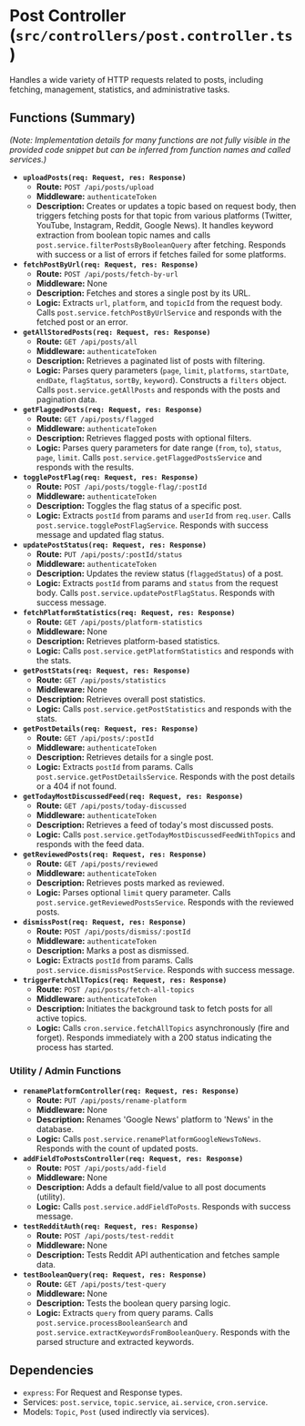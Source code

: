 # Post Controller (`src/controllers/post.controller.ts`)

Handles a wide variety of HTTP requests related to posts, including fetching, management, statistics, and administrative tasks.

## Functions (Summary)

*(Note: Implementation details for many functions are not fully visible in the provided code snippet but can be inferred from function names and called services.)*

-   **`uploadPosts(req: Request, res: Response)`**
    -   **Route:** `POST /api/posts/upload`
    -   **Middleware:** `authenticateToken`
    -   **Description:** Creates or updates a topic based on request body, then triggers fetching posts for that topic from various platforms (Twitter, YouTube, Instagram, Reddit, Google News). It handles keyword extraction from boolean topic names and calls `post.service.filterPostsByBooleanQuery` after fetching. Responds with success or a list of errors if fetches failed for some platforms.
-   **`fetchPostByUrl(req: Request, res: Response)`**
    -   **Route:** `POST /api/posts/fetch-by-url`
    -   **Middleware:** None
    -   **Description:** Fetches and stores a single post by its URL.
    -   **Logic:** Extracts `url`, `platform`, and `topicId` from the request body. Calls `post.service.fetchPostByUrlService` and responds with the fetched post or an error.
-   **`getAllStoredPosts(req: Request, res: Response)`**
    -   **Route:** `GET /api/posts/all`
    -   **Middleware:** `authenticateToken`
    -   **Description:** Retrieves a paginated list of posts with filtering.
    -   **Logic:** Parses query parameters (`page`, `limit`, `platforms`, `startDate`, `endDate`, `flagStatus`, `sortBy`, `keyword`). Constructs a `filters` object. Calls `post.service.getAllPosts` and responds with the posts and pagination data.
-   **`getFlaggedPosts(req: Request, res: Response)`**
    -   **Route:** `GET /api/posts/flagged`
    -   **Middleware:** `authenticateToken`
    -   **Description:** Retrieves flagged posts with optional filters.
    -   **Logic:** Parses query parameters for date range (`from`, `to`), `status`, `page`, `limit`. Calls `post.service.getFlaggedPostsService` and responds with the results.
-   **`togglePostFlag(req: Request, res: Response)`**
    -   **Route:** `POST /api/posts/toggle-flag/:postId`
    -   **Middleware:** `authenticateToken`
    -   **Description:** Toggles the flag status of a specific post.
    -   **Logic:** Extracts `postId` from params and `userId` from `req.user`. Calls `post.service.togglePostFlagService`. Responds with success message and updated flag status.
-   **`updatePostStatus(req: Request, res: Response)`**
    -   **Route:** `PUT /api/posts/:postId/status`
    -   **Middleware:** `authenticateToken`
    -   **Description:** Updates the review status (`flaggedStatus`) of a post.
    -   **Logic:** Extracts `postId` from params and `status` from the request body. Calls `post.service.updatePostFlagStatus`. Responds with success message.
-   **`fetchPlatformStatistics(req: Request, res: Response)`**
    -   **Route:** `GET /api/posts/platform-statistics`
    -   **Middleware:** None
    -   **Description:** Retrieves platform-based statistics.
    -   **Logic:** Calls `post.service.getPlatformStatistics` and responds with the stats.
-   **`getPostStats(req: Request, res: Response)`**
    -   **Route:** `GET /api/posts/statistics`
    -   **Middleware:** None
    -   **Description:** Retrieves overall post statistics.
    -   **Logic:** Calls `post.service.getPostStatistics` and responds with the stats.
-   **`getPostDetails(req: Request, res: Response)`**
    -   **Route:** `GET /api/posts/:postId`
    -   **Middleware:** `authenticateToken`
    -   **Description:** Retrieves details for a single post.
    -   **Logic:** Extracts `postId` from params. Calls `post.service.getPostDetailsService`. Responds with the post details or a 404 if not found.
-   **`getTodayMostDiscussedFeed(req: Request, res: Response)`**
    -   **Route:** `GET /api/posts/today-discussed`
    -   **Middleware:** `authenticateToken`
    -   **Description:** Retrieves a feed of today's most discussed posts.
    -   **Logic:** Calls `post.service.getTodayMostDiscussedFeedWithTopics` and responds with the feed data.
-   **`getReviewedPosts(req: Request, res: Response)`**
    -   **Route:** `GET /api/posts/reviewed`
    -   **Middleware:** `authenticateToken`
    -   **Description:** Retrieves posts marked as reviewed.
    -   **Logic:** Parses optional `limit` query parameter. Calls `post.service.getReviewedPostsService`. Responds with the reviewed posts.
-   **`dismissPost(req: Request, res: Response)`**
    -   **Route:** `POST /api/posts/dismiss/:postId`
    -   **Middleware:** `authenticateToken`
    -   **Description:** Marks a post as dismissed.
    -   **Logic:** Extracts `postId` from params. Calls `post.service.dismissPostService`. Responds with success message.
-   **`triggerFetchAllTopics(req: Request, res: Response)`**
    -   **Route:** `POST /api/posts/fetch-all-topics`
    -   **Middleware:** `authenticateToken`
    -   **Description:** Initiates the background task to fetch posts for all active topics.
    -   **Logic:** Calls `cron.service.fetchAllTopics` asynchronously (fire and forget). Responds immediately with a 200 status indicating the process has started.

### Utility / Admin Functions

-   **`renamePlatformController(req: Request, res: Response)`**
    -   **Route:** `PUT /api/posts/rename-platform`
    -   **Middleware:** None
    -   **Description:** Renames 'Google News' platform to 'News' in the database.
    -   **Logic:** Calls `post.service.renamePlatformGoogleNewsToNews`. Responds with the count of updated posts.
-   **`addFieldToPostsController(req: Request, res: Response)`**
    -   **Route:** `POST /api/posts/add-field`
    -   **Middleware:** None
    -   **Description:** Adds a default field/value to all post documents (utility).
    -   **Logic:** Calls `post.service.addFieldToPosts`. Responds with success message.
-   **`testRedditAuth(req: Request, res: Response)`**
    -   **Route:** `POST /api/posts/test-reddit`
    -   **Middleware:** None
    -   **Description:** Tests Reddit API authentication and fetches sample data.
-   **`testBooleanQuery(req: Request, res: Response)`**
    -   **Route:** `GET /api/posts/test-query`
    -   **Middleware:** None
    -   **Description:** Tests the boolean query parsing logic.
    -   **Logic:** Extracts `query` from query params. Calls `post.service.processBooleanSearch` and `post.service.extractKeywordsFromBooleanQuery`. Responds with the parsed structure and extracted keywords.

## Dependencies

-   `express`: For Request and Response types.
-   Services: `post.service`, `topic.service`, `ai.service`, `cron.service`.
-   Models: `Topic`, `Post` (used indirectly via services). 